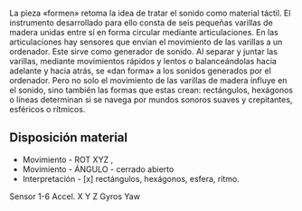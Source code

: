
La pieza «formen» retoma la idea de tratar el sonido como material táctil. El instrumento desarrollado para ello consta de seis pequeñas varillas de madera unidas entre sí en forma circular mediante articulaciones. En las articulaciones hay sensores que envían el movimiento de las varillas a un ordenador. Este sirve como generador de sonido. Al separar y juntar las varillas, mediante movimientos rápidos y lentos o balanceándolas hacia adelante y hacia atrás, se «dan forma» a los sonidos generados por el ordenador. Pero no solo el movimiento de las varillas de madera influye en el sonido, sino también las formas que estas crean: rectángulos, hexágonos o líneas determinan si se navega por mundos sonoros suaves y crepitantes, esféricos o rítmicos.

## Disposición material 

- Movimiento - ROT XYZ , 
- Movimiento - ÁNGULO - cerrado abierto
- Interpretación - [x] rectángulos, hexágonos, esfera, rítmo.  

Sensor 1-6
Accel. 
	X
	Y
	Z
Gyros
	Yaw




